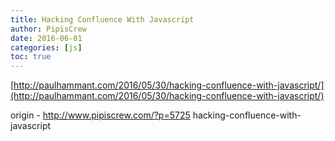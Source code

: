 ```yaml
---
title: Hacking Confluence With Javascript
author: PipisCrew
date: 2016-06-01
categories: [js]
toc: true
---
```


[http://paulhammant.com/2016/05/30/hacking-confluence-with-javascript/](http://paulhammant.com/2016/05/30/hacking-confluence-with-javascript/)

origin - http://www.pipiscrew.com/?p=5725 hacking-confluence-with-javascript